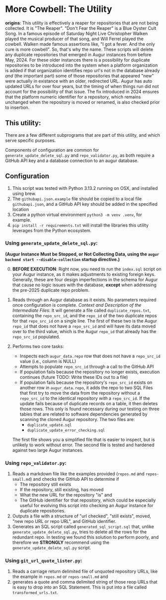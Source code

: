 # More Cowbell: The Utility
**origins**: This utility is effectively a reaper for repositories that are not being collected. It is "The Reaper". "Don't Fear the Reaper" is a Blue Oyster Cult Song. In a famous episode of Saturday Night Live Christopher Walken played the musical producer of that song, and Will Ferrel played the cowbell. Walken made famous assertions like, "I got a fever. And the only cure is more cowbell". So, that's why the name. These scripts will delete any duplicate repositories that emerged in Augur instances from before May, 2024. For these older instances there is a possibility for duplicate repositories to be introduced into the system when a platform organization is added if that organization identifies repo url's not in the database already *and* (the important part) some of those repositories that appeared "new" were actually in existance with an older, redirected URL. Augur has auto updated URLs for over four years, but the timing of when things run did not account for the possibility of that issue. The fix introduced in 2024 ensures that the platform numeric identifier for a repository, which remains unchanged when the repository is moved or renamed, is also checked prior to insertion. 

## This utility: 
There are a few different subprograms that are part of this utility, and which serve specific purposes. 

Components of configuration are common for `generate_update_delete_sql.py` and `repo_validator.py`, as both require a GitHub API key and a database connection to an augur database. 

## Configuration
1. This script was tested with Python 3.13.2 running on OSX, and installed using brew. 
2. The `githubapi.json.example` file should be copied to a local file `githubapi.json`, and a GitHub API key should be added in the specified location
3. Create a python virtual environment `python3 -m venv .venv`, for example. 
4. `pip install -r requirements.txt` will install the libraries this utility leverages from the Python ecosystem. 

### Using `generate_update_delete_sql.py`: 

**(Augur Instance Must be Stopped, or Not Collecting Data, using the `augur backend start --disable-collection` startup directive.)**

0. **BEFORE EXECUTION**: Right now, you need to run the `index.sql` script on your Augur instance, as it makes adjustments to existing foreign keys. Generally, these are four design imperfections in the schema for Augur that cause no logic issues with the database, **except** when addressing the pre-2025 duplicate repo problem. 
1. Reads through an Augur database as it exists. No parameters required once configuration is complete. _Context and Description of the Intermediate Files:_ It will generate a file called `duplicate_repos.txt`, containing the `repo_src_id`, and the `repo_id` of the two duplicate repos for that `repo_src_id` on a single line. The first of these two is the Augur `repo_id` that does not have a `repo_src_id` and will have its data moved over to the third value, which is the Augur `repo_id` that already has the `repo_src_id` populated. 
2. Performs two core tasks: 
    * Inspects each `augur_data.repo` row that does not have a `repo_src_id` value (i.e., column is NULL)
    * Attempts to populate `repo_src_id` through a call to the GitHub API
    * If population fails because the repository no longer exists, execution continues (future TODO: Write these IDs out to a file)
    * If population fails because the repository's `repo_src_id` exists on another row in `augur_data.repo`, it adds the repo to two SQL Files that first try to move the data from the repository without a `repo_src_id` to the identical repository *with* a `repo_src_id`. If the update fails because of duplicate records on a table, it then deletes those rows. This only is found necessary during our testing on three tables that are related to software dependencies generated by scanning the cloned Augur repository. The two files are: 
        - `duplicate_update.sql`
        - `duplicate_update_error_checking.sql` 
        
    The first file shows you a simplified file that is easier to inspect, but is unlikely to work without error. The second file is tested and hardened against two large Augur instances. 

### Using `repo_validator.py`: 
1. Reads a markdown file like the examples provided (`repos.md` and `repos-small.md`) and checks the GitHub API to determine if 
    * The repository still exists
    * If the repository, still existing, has moved
    * What the new URL for the repository "is" and 
    * The GitHub identifier for that repository, which could be especially useful for evolving this script into checking an Augur instance for duplicate repositories. 
2. Outputs a file with a structure of "url checked", "still exists", moved, "new repo URL or repo URL", and GitHub identifier. 
3. Generates an SQL script called `generated_sql_script.sql` that, unlike `generate_update_delete_sql.py`, tries to delete all the rows for the redundant repo. In testing we found this solution to perform poorly, and therefore we **STRONGLY** recommend using the `generate_update_delete_sql.py` script. 

### Using `git_url_quote_lister.py`: 
1. Reads a carriage return delimited file of unquoted repository URLs, like the example in `repos.md` or `repos-small.md` and 
2. generates a quote and comma delimited string of those reop URLs that is easy to drop into an SQL Statement. This is put into a file called `transformed_urls.txt`. 
